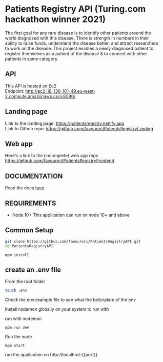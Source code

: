 # Patients Registry API (Turing.com hackathon winner 2021)
The first goal for any rare disease is to identify other patients around the world
diagnosed with this disease. There is strength in numbers in their ability to
raise funds, understand the disease better, and attract researchers to work
on the disease. This project enables a newly diagnosed patient to register themselves as a patient of the
disease & to connect with other patients in same category.

## API
This API is hosted on Ec2  
Endpoint: http://ec2-18-130-101-49.eu-west-2.compute.amazonaws.com:8080/

## Landing page
Link to the landing page: https://patientsregistry.netlify.app  
Link to Github repo: https://github.com/favourori/PatientsRegistryLanding  


## Web app
Here's a link to the (incomplete) web app repo https://github.com/favourori/PatientsRegistryFrontend  

## DOCUMENTATION
Read the docs [here](https://documenter.getpostman.com/view/7357882/TzJx9GoU#32538d66-4e99-426a-ab95-7b75bd29d0eb)


## REQUIREMENTS

- Node 10+
 This application can run on node 10+ and above 
 
 ## Common Setup 
 ```bash
 git clone https://github.com/favourori/PatientsRegistryAPI.git
 cd PatientsRegistryAPI
 ```
 
 ```
 npm install
 ```
 
 ## create an .env file
   From the root folder
   ```bash
   touch .env
   ```
   Check the env.example file to see what the boilerplate of the env
   
  Install nodemon globally on your system to run with
 
  run with nodemon 
  ```
  npm run dev
  ```
  Run the node
  ```
  npm start
  ```
 

run the application on  http://localhost:{{port}} 
